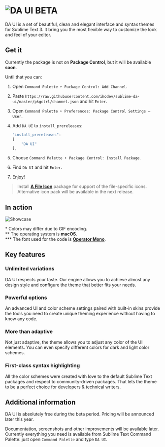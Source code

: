 # ![DA UI BETA][img-logo]

DA UI is a set of beautiful, clean and elegant interface and syntax themes for Sublime Text 3. It bring you the most flexible way to customize the look and feel of your editor.



## Get it

Currently the package is not on **Package Control**, but it will be available **soon**.

Until that you can:

1. Open `Command Palette ‣ Package Control: Add Channel`.
2. Paste `https://raw.githubusercontent.com/ihodev/sublime-da-ui/master/pkgctrl/channel.json` and hit `Enter`.
3. Open `Command Palette ‣ Preferences: Package Control Settings – User`.
4. Add `DA UI` to `install_prereleases`:

    ```js
    "install_prereleases":
    [
        "DA UI"
    ],
    ```

5. Choose `Command Palette ‣ Package Control: Install Package`.
6. Find `DA UI` and hit `Enter`.
7. Enjoy!

> Install [**A File Icon**][link-afi] package for support of the file-specific icons.
> Alternative icon pack will be available in the next release.



## In action

![Showcase][img-showcase]

\* Colors may differ due to GIF encoding.<br>
\*\* The operating system is **macOS**.<br>
\*\*\* The font used for the code is [**Operator Mono**][link-font].



## Key features


### Unlimited variations

DA UI respects your taste. Our engine allows you to achieve almost any design style and configure the theme that better fits your needs.


### Powerful options

An advanced UI and color scheme settings paired with built-in skins provide the tools you need to create unique theming experience without having to know any code.


### More than adaptive

Not just adaptive, the theme allows you to adjust any color of the UI elements. You can even specify different colors for dark and light color schemes.


### First-class syntax highlighting

All the color schemes were created with love to the default Sublime Text packages and respect to community-driven packages. That lets the theme to be a perfect choice for developers & technical writers.



## Additional information

DA UI is absolutely free during the beta period. Pricing will be announced later this year.

Documentation, screenshots and other improvements will be available later.
Currently everything you need is available from Sublime Text Command Palette: just open `Command Palette` and type `DA UI`.



<!-- Links -->

[link-afi]: https://packagecontrol.io/packages/A%20File%20Icon
[link-font]: https://www.typography.com/fonts/operator/styles/


<!-- Images -->

[img-logo]: https://raw.githubusercontent.com/ihodev/sublime-da-ui/master/assets/github/logo.png
[img-showcase]: https://raw.githubusercontent.com/ihodev/sublime-da-ui/master/assets/github/showcase.gif
